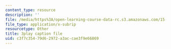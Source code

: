 ```yaml
---
content_type: resource
description: ''
file: /media/https%3A/open-learning-course-data-rc.s3.amazonaws.com/15-401-finance-theory-i-fall-2008/c3f7c35479d62972a3accae3f9e66869_IwA7nVEwqto.srt
file_type: application/x-subrip
resourcetype: Other
title: 3play caption file
uid: c3f7c354-79d6-2972-a3ac-cae3f9e66869
---
```

